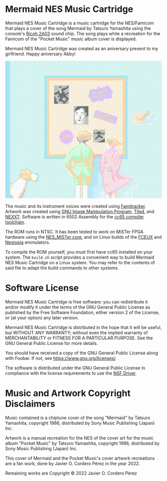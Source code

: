 Mermaid NES Music Cartridge
=========

Mermaid NES Music Cartridge is a music cartridge for the NES/Famicom that plays a cover of the song Mermaid by Tatsuro Yamashita using the console's [Ricoh 2A03](https://en.wikipedia.org/wiki/Ricoh_2A03) sound chip. The song plays while a recreation for the Famicom of the "Pocket Music" music album cover is displayed.

Mermaid NES Music Cartridge was created as an aniversary present to my girlfriend. Happy aniversary Abby!

![Screenshot of Pocket Music's album cover remake for the NES/Famicom](https://github.com/Cuperino/Mermaid-NES-Music-Cartridge/raw/main/screenshots/2.jpg)

The music and its instrument voices were created using [Famitracker](http://famitracker.com/). Artwork was created using [GNU Image Manipulation Program](https://www.gimp.org/), [Tiled](https://www.mapeditor.org/), and [NEXXT](https://frankengraphics.itch.io/nexxt). Software is written in 6502 Assembly for the [cc65 compiler toolchain](https://cc65.github.io/).

The ROM runs in NTSC. It has been tested to work on MiSTer FPGA hardware using the [NES_MiSTer core](https://github.com/MiSTer-devel/NES_MiSTer), and on Linux builds of the [FCEUX](https://fceux.com/web/home.html) and [Nestopia](https://nestopia.sourceforge.net/) emmulators.

To compile the ROM yourself, you must first have cc65 installed on your system. The `build.sh` script provides a convenient way to build Mermaid NES Music Cartridge on a Linux system. You may refer to the contents of said file to adapt the build commands to other systems.

# Software License
Mermaid NES Music Cartridge is free software: you can redistribute it and/or modify it under the terms of the GNU General Public License as published by the Free Software Foundation, either version 2 of the License, or (at your option) any later version.

Mermaid NES Music Cartridge is distributed in the hope that it will be useful, but WITHOUT ANY WARRANTY; without even the implied warranty of MERCHANTABILITY or FITNESS FOR A PARTICULAR PURPOSE. See the GNU General Public License for more details.

You should have received a copy of the GNU General Public License along with Foobar. If not, see <https://www.gnu.org/licenses/>.

The software is distributed under the GNU General Public License in compliance with the license requirements to use the [NSF Driver](http://famitracker.com/downloads.php).

# Music and Artwork Copyright Disclaimers

Music contained is a chiptune cover of the song "Mermaid" by Tatsuro Yamashita, copyright 1986, distributed by Sony Music Publishing (Japan) Inc.

Artwork is a manual recreation for the NES of the cover art for the music album "Pocket Music" by Tatsuro Yamashita, copyright 1986, distributed by Sony Music Publishing (Japan) Inc.

This cover of Mermaid and the Pocket Music's cover artwork recreations are a fan work, done by Javier O. Cordero Pérez in the year 2022.

Remaining works are Copyright © 2022 Javier O. Cordero Pérez
